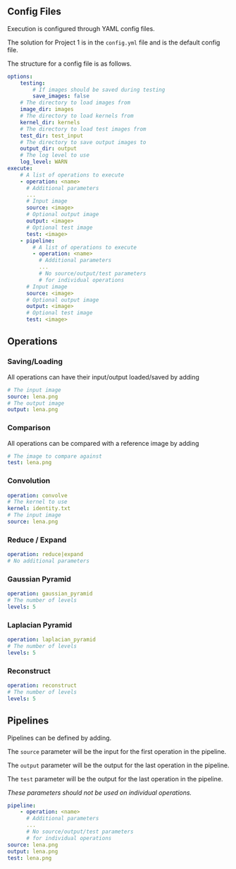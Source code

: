 ## Config Files

Execution is configured through YAML config files.

The solution for Project 1 is in the `config.yml` file and is the default config file.

The structure for a config file is as follows.

```yaml
options:
    testing:
        # If images should be saved during testing
        save_images: false
    # The directory to load images from
    image_dir: images
    # The directory to load kernels from
    kernel_dir: kernels
    # The directory to load test images from
    test_dir: test_input
    # The directory to save output images to
    output_dir: output
    # The log level to use
    log_level: WARN
execute:
    # A list of operations to execute
    - operation: <name>
      # Additional parameters
      ...
      # Input image
      source: <image>
      # Optional output image
      output: <image>
      # Optional test image
      test: <image>
    - pipeline:
        # A list of operations to execute
        - operation: <name>
          # Additional parameters
          ...
          # No source/output/test parameters
          # for individual operations
      # Input image
      source: <image>
      # Optional output image
      output: <image>
      # Optional test image
      test: <image>
```

## Operations

### Saving/Loading

All operations can have their input/output loaded/saved by adding

```yaml
# The input image
source: lena.png
# The output image
output: lena.png
```

### Comparison

All operations can be compared with a reference image by adding

```yaml
# The image to compare against
test: lena.png
```

### Convolution

```yaml
operation: convolve
# The kernel to use
kernel: identity.txt
# The input image
source: lena.png
```

### Reduce / Expand

```yaml
operation: reduce|expand
# No additional parameters
```

### Gaussian Pyramid

```yaml
operation: gaussian_pyramid
# The number of levels
levels: 5
```

### Laplacian Pyramid

```yaml
operation: laplacian_pyramid
# The number of levels
levels: 5
```

### Reconstruct

```yaml
operation: reconstruct
# The number of levels
levels: 5
```

## Pipelines

Pipelines can be defined by adding.

The `source` parameter will be the input for the first operation in the pipeline.

The `output` parameter will be the output for the last operation in the pipeline.

The `test` parameter will be the output for the last operation in the pipeline.

_These parameters should not be used on individual operations._

```yaml
pipeline:
    - operation: <name>
      # Additional parameters
      ...
      # No source/output/test parameters
      # for individual operations
source: lena.png
output: lena.png
test: lena.png
```
